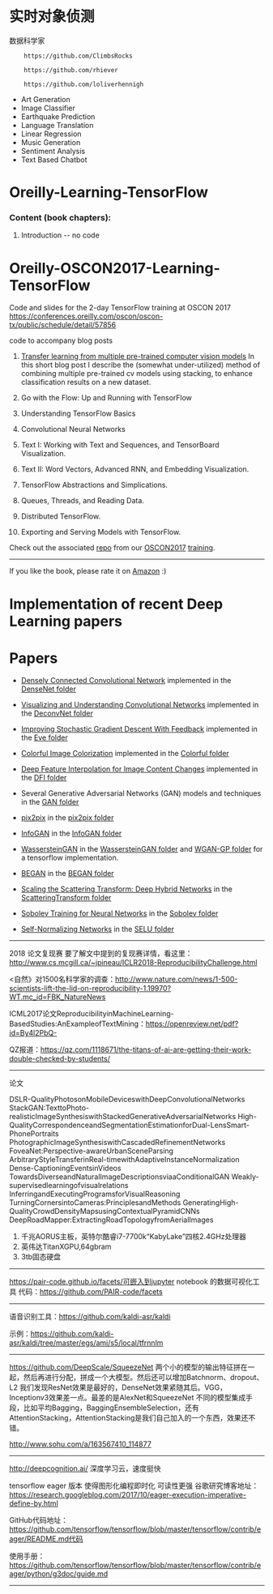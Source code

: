 # 实时对象侦测


数据科学家

        https://github.com/ClimbsRocks

        https://github.com/rhiever

        https://github.com/loliverhennigh


* Art Generation
* Image Classifier
* Earthquake Prediction
* Language Translation
* Linear Regression
* Music Generation
* Sentiment Analysis
* Text Based Chatbot

# Oreilly-Learning-TensorFlow

### Content (book chapters):
1.  Introduction -- no code 
# Oreilly-OSCON2017-Learning-TensorFlow
Code and slides for the 2-day TensorFlow training at OSCON 2017 https://conferences.oreilly.com/oscon/oscon-tx/public/schedule/detail/57856

code to accompany blog posts  

1. [Transfer learning from multiple pre-trained computer vision models](https://www.oreilly.com/ideas/transfer-learning-from-multiple-pre-trained-computer-vision-models)
In this short blog post I describe the (somewhat under-utilized) method of combining multiple pre-trained cv models using stacking, to enhance classification results on a new dataset. 

2.  Go with the Flow: Up and Running with TensorFlow
3.  Understanding TensorFlow Basics
4.  Convolutional Neural Networks
5.  Text I: Working with Text and Sequences, and TensorBoard Visualization.
6.  Text II: Word Vectors, Advanced RNN, and Embedding Visualization.
7.  TensorFlow Abstractions and Simplications.
8.  Queues, Threads, and Reading Data.
9.  Distributed TensorFlow.
10. Exporting and Serving Models with TensorFlow.


Check out the associated [repo](https://github.com/Hezi-Resheff/Oreilly-OSCON2017-Learning-TensorFlow) from our [OSCON2017](https://conferences.oreilly.com/oscon/oscon-tx) [training](https://conferences.oreilly.com/oscon/oscon-tx/public/schedule/detail/57856). 

---
If you like the book, please rate it on [Amazon](https://www.amazon.com/Learning-TensorFlow-Guide-Building-Systems/dp/1491978511/ref=sr_1_2?ie=UTF8&qid=1505770781&sr=8-2&keywords=resheff) :) 







# Implementation of recent Deep Learning papers

# Papers

- [Densely Connected Convolutional Network](http://arxiv.org/abs/1608.06993) implemented in the [DenseNet folder](https://github.com/tdeboissiere/DeepLearningImplementations/tree/master/DenseNet)

- [Visualizing and Understanding Convolutional Networks](https://arxiv.org/pdf/1311.2901v1) implemented in the [DeconvNet folder](https://github.com/tdeboissiere/DeepLearningImplementations/tree/master/DeconvNet)

- [Improving Stochastic Gradient Descent With Feedback](https://arxiv.org/pdf/1611.01505v1.pdf) implemented in the [Eve folder](https://github.com/tdeboissiere/DeepLearningImplementations/tree/master/Eve)

- [Colorful Image Colorization](https://arxiv.org/abs/1603.08511) implemented in the [Colorful folder](https://github.com/tdeboissiere/DeepLearningImplementations/tree/master/Colorful)

- [Deep Feature Interpolation for Image Content Changes](https://arxiv.org/pdf/1611.05507v1.pdf) implemented in the [DFI folder](https://github.com/tdeboissiere/DeepLearningImplementations/tree/master/DFI)

- Several Generative Adversarial Networks (GAN) models and techniques in the [GAN folder](https://github.com/tdeboissiere/DeepLearningImplementations/tree/master/GAN)

- [pix2pix](https://arxiv.org/pdf/1611.07004v1.pdf) in the [pix2pix folder](https://github.com/tdeboissiere/DeepLearningImplementations/tree/master/pix2pix)

- [InfoGAN](https://arxiv.org/abs/1606.03657) in the [InfoGAN folder](https://github.com/tdeboissiere/DeepLearningImplementations/tree/master/InfoGAN)

- [WassersteinGAN](https://arxiv.org/abs/1701.07875) in the [WassersteinGAN folder](https://github.com/tdeboissiere/DeepLearningImplementations/tree/master/WassersteinGAN) and [WGAN-GP folder](https://github.com/tdeboissiere/DeepLearningImplementations/tree/master/WGAN-GP) for a tensorflow implementation.

- [BEGAN](https://arxiv.org/pdf/1703.10717.pdf) in the [BEGAN folder](https://github.com/tdeboissiere/DeepLearningImplementations/tree/master/BEGAN)

- [Scaling the Scattering Transform: Deep Hybrid Networks](https://arxiv.org/abs/1703.08961) in the [ScatteringTransform folder](https://github.com/tdeboissiere/DeepLearningImplementations/tree/master/ScatteringTransform)

- [Sobolev Training for Neural Networks](https://arxiv.org/abs/1706.04859) in the [Sobolev folder](https://github.com/tdeboissiere/DeepLearningImplementations/tree/master/Sobolev)

- [Self-Normalizing Networks](https://arxiv.org/pdf/1706.02515.pdf) in the [SELU folder](https://github.com/tdeboissiere/DeepLearningImplementations/tree/master/SELU)

-----------------------------------------------
2018 论文复现赛
要了解文中提到的复现赛详情，看这里：http://www.cs.mcgill.ca/~jpineau/ICLR2018-ReproducibilityChallenge.html
  
<自然》对1500名科学家的调查：http://www.nature.com/news/1-500-scientists-lift-the-lid-on-reproducibility-1.19970?WT.mc_id=FBK_NatureNews
  
ICML2017论文ReproducibilityinMachineLearning-BasedStudies:AnExampleofTextMining：https://openreview.net/pdf?id=By4l2PbQ-
  
  QZ报道：https://qz.com/1118671/the-titans-of-ai-are-getting-their-work-double-checked-by-students/

  -------------------------------------------------

 论文
 
 DSLR-QualityPhotosonMobileDeviceswithDeepConvolutionalNetworks 
 StackGAN:TexttoPhoto-realisticImageSynthesiswithStackedGenerativeAdversarialNetworks 
 High-QualityCorrespondenceandSegmentationEstimationforDual-LensSmart-PhonePortraits 
 PhotographicImageSynthesiswithCascadedRefinementNetworks 
 FoveaNet:Perspective-awareUrbanSceneParsing 
 ArbitraryStyleTransferinReal-timewithAdaptiveInstanceNormalization
 Dense-CaptioningEventsinVideos 
 TowardsDiverseandNaturalImageDescriptionsviaaConditionalGAN 
 Weakly-supervisedlearningofvisualrelations 
 InferringandExecutingProgramsforVisualReasoning 
 TurningCornersintoCameras:PrinciplesandMethods 
 GeneratingHigh-QualityCrowdDensityMapsusingContextualPyramidCNNs 
 DeepRoadMapper:ExtractingRoadTopologyfromAerialImages 



1. 千兆AORUS主板，英特尔酷睿i7-7700k“KabyLake”四核2.4GHz处理器
2. 英伟达TitanXGPU,64gbram
3. 3tb固态硬盘 

----------------------------------
https://pair-code.github.io/facets/可嵌入到jupyter notebook 的数据可视化工具
代码：https://github.com/PAIR-code/facets

---------------------------

语音识别工具：https://github.com/kaldi-asr/kaldi

示例：https://github.com/kaldi-asr/kaldi/tree/master/egs/ami/s5/local/tfrnnlm 

---------------------------------------------

https://github.com/DeepScale/SqueezeNet 
两个小的模型的输出特征拼在一起，然后再进行分配，拼成一个大模型。然后还可以增加Batchnorm、dropout、L2 
我们发现ResNet效果是最好的，DenseNet效果紧随其后。VGG，Inceptionv3效果差一点。最差的是AlexNet和SqueezeNet
不同的模型集成手段，比如平均Bagging，BaggingEnsembleSelection，还有AttentionStacking，AttentionStacking是我们自己加入的一个东西，效果还不错。

http://www.sohu.com/a/163567410_114877

 -------------------------------------

 http://deepcognition.ai/  深度学习云，速度挺快

 tensorflow eager 版本  使得图形化编程即时化 可读性更强
 谷歌研究博客地址：https://research.googleblog.com/2017/10/eager-execution-imperative-define-by.html
 
 GitHub代码地址：https://github.com/tensorflow/tensorflow/blob/master/tensorflow/contrib/eager/README.md代码
 
 使用手册：https://github.com/tensorflow/tensorflow/blob/master/tensorflow/contrib/eager/python/g3doc/guide.md 
 
 

  
---------------------------------------------

